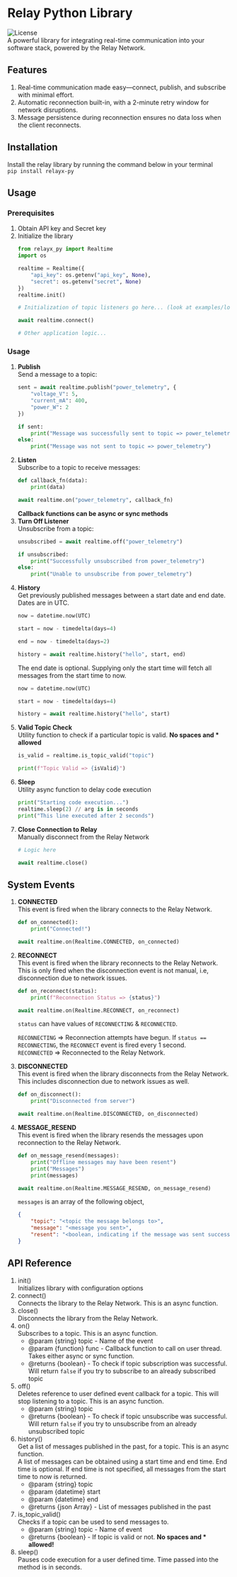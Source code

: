 # Relay Python Library
![License](https://img.shields.io/badge/Apache_2.0-green?label=License)<br>
A powerful library for integrating real-time communication into your software stack, powered by the Relay Network.

## Features
1. Real-time communication made easy—connect, publish, and subscribe with minimal effort.
2. Automatic reconnection built-in, with a 2-minute retry window for network disruptions.
3. Message persistence during reconnection ensures no data loss when the client reconnects.

## Installation
Install the relay library by running the command below in your terminal<br>
`pip install relayx-py`

## Usage
### Prerequisites
1. Obtain API key and Secret key
2. Initialize the library
    ```python
    from relayx_py import Realtime
    import os

    realtime = Realtime({
        "api_key": os.getenv("api_key", None),
        "secret": os.getenv("secret", None)
    })
    realtime.init()

    # Initialization of topic listeners go here... (look at examples/local.py for full implementation)

    await realtime.connect()

    # Other application logic...
    ```

### Usage
1. <b>Publish</b><br>
Send a message to a topic:<br>
    ```python
    sent = await realtime.publish("power_telemetry", {
        "voltage_V": 5,
        "current_mA": 400,
        "power_W": 2 
    })

    if sent:
        print("Message was successfully sent to topic => power_telemetry")
    else:
        print("Message was not sent to topic => power_telemetry")
    ```
2. <b>Listen</b><br>
Subscribe to a topic to receive messages:<br>
    ```python
    def callback_fn(data):
        print(data)
    
    await realtime.on("power_telemetry", callback_fn)
    ```
    <b>Callback functions can be async or sync methods</b>
3. <b>Turn Off Listener</b><br>
Unsubscribe from a topic:<br>
    ```python
    unsubscribed = await realtime.off("power_telemetry")

    if unsubscribed:
        print("Successfully unsubscribed from power_telemetry")
    else:
        print("Unable to unsubscribe from power_telemetry")
    ```
4. <b>History</b><br>
Get previously published messages between a start date and end date. Dates are in UTC.
    ```python
    now = datetime.now(UTC)

    start = now - timedelta(days=4)

    end = now - timedelta(days=2)

    history = await realtime.history("hello", start, end)
    ```
    The end date is optional. Supplying only the start time will fetch all messages from the start time to now.
    ```python
    now = datetime.now(UTC)

    start = now - timedelta(days=4)

    history = await realtime.history("hello", start)
    ```
5. <b>Valid Topic Check</b><br>
Utility function to check if a particular topic is valid. <b>No spaces and * allowed</b>
    ```python
    is_valid = realtime.is_topic_valid("topic")

    print(f"Topic Valid => {isValid}")
    ```
6. <b>Sleep</b><br>
Utility async function to delay code execution
    ```python
    print("Starting code execution...")
    realtime.sleep(2) // arg is in seconds
    print("This line executed after 2 seconds")
    ```
7. <b>Close Connection to Relay</b><br>
Manually disconnect from the Relay Network
    ```python
    # Logic here

    await realtime.close()
    ```

## System Events
1. <b>CONNECTED</b><br>
This event is fired when the library connects to the Relay Network.
    ```python
    def on_connected():
        print("Connected!")

    await realtime.on(Realtime.CONNECTED, on_connected)
    ```

2. <b>RECONNECT</b><br>
This event is fired when the library reconnects to the Relay Network. This is only fired when the disconnection event is not manual, i.e, disconnection due to network issues.
    ```python
    def on_reconnect(status):
        print(f"Reconnection Status => {status}")

    await realtime.on(Realtime.RECONNECT, on_reconnect)
    ```
    `status` can have values of `RECONNECTING` & `RECONNECTED`.

    `RECONNECTING` => Reconnection attempts have begun. If `status == RECONNECTING`, the `RECONNECT` event is fired every 1 second.<br>
    `RECONNECTED` => Reconnected to the Relay Network.
3. <b>DISCONNECTED</b><br>
This event is fired when the library disconnects from the Relay Network. This includes disconnection due to network issues as well.
    ```python
    def on_disconnect():
        print("Disconnected from server")
    
    await realtime.on(Realtime.DISCONNECTED, on_disconnected)
    ```
4. <b>MESSAGE_RESEND</b><br>
This event is fired when the library resends the messages upon reconnection to the Relay Network.
    ```python
    def on_message_resend(messages):
        print("Offline messages may have been resent")
        print("Messages")
        print(messages)

    await realtime.on(Realtime.MESSAGE_RESEND, on_message_resend)
    ```
    `messages` is an array of the following object,<br>
    ```json
    {
        "topic": "<topic the message belongs to>",
        "message": "<message you sent>",
        "resent": "<boolean, indicating if the message was sent successully>"
    }
    ```

## API Reference
1. init()<br>
Initializes library with configuration options
2. connect()<br>
Connects the library to the Relay Network. This is an async function.
3. close()<br>
Disconnects the library from the Relay Network.
3. on()<br>
Subscribes to a topic. This is an async function.
     * @param {string} topic - Name of the event
     * @param {function} func - Callback function to call on user thread. Takes either async or sync function.
     * @returns {boolean} - To check if topic subscription was successful. Will return `false` if you try to subscribe to an already subscribed topic
3. off()<br>
Deletes reference to user defined event callback for a topic. This will stop listening to a topic. This is an async function.
     * @param {string} topic 
     * @returns {boolean} - To check if topic unsubscribe was successful. Will return `false` if you try to unsubscribe from an already unsubscribed topic
4. history()<br>
Get a list of messages published in the past, for a topic. This is an async function.<br>
A list of messages can be obtained using a start time and end time. End time is optional. If end time is not specified, all messages from the start time to now is returned.
     * @param {string} topic 
     * @param {datetime} start
     * @param {datetime} end
     * @returns {json Array} - List of messages published in the past
5. is_topic_valid()<br>
Checks if a topic can be used to send messages to.
     * @param {string} topic - Name of event
     * @returns {boolean} - If topic is valid or not. <b>No spaces and * allowed!</b>
6. sleep()<br>
Pauses code execution for a user defined time. Time passed into the method is in seconds.